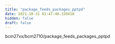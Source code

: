 ```yaml
---
title: "package_feeds_packages_pptpd"
date: 2021-10-31 01:47:40.339418
hidden: false
draft: false
---
```


bcm27xx/bcm2710/package_feeds_packages_pptpd

